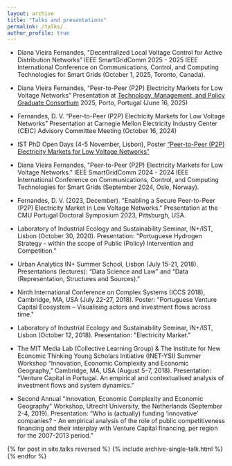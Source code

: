 ```yaml
---
layout: archive
title: "Talks and presentations"
permalink: /talks/
author_profile: true
---
```


- Diana Vieira Fernandes, "Decentralized Local Voltage Control for Active Distribution Networks" IEEE SmartGridComm 2025 - 2025 IEEE International Conference on Communications, Control, and Computing Technologies for Smart Grids (October 1, 2025, Toronto, Canada).

- Diana Vieira Fernandes, “Peer-to-Peer (P2P) Electricity Markets for Low Voltage Networks” Presentation at  [Technology, Management, and Policy Graduate Consortium](https://tmpconsortium.org/) 2025, Porto, Portugal (June 16, 2025)
  
- Fernandes, D. V. “Peer-to-Peer (P2P) Electricity Markets for Low Voltage Networks” Presentation at Carnegie Mellon Electricity Industry Center (CEIC) Advisory Committee Meeting (October 16, 2024)

- IST PhD Open Days (4-5 November, Lisbon), Poster [“Peer-to-Peer (P2P) Electricity Markets for Low Voltage Networks”](https://phdopendays.tecnico.ulisboa.pt/files/sites/168/dvf_epp_ist_phd_open_days_281024.pdf)

- Diana Vieira Fernandes, "Peer-to-Peer (P2P) Electricity Markets for Low Voltage Networks." IEEE SmartGridComm 2024 - 2024 IEEE International Conference on Communications, Control, and Computing Technologies for Smart Grids (September 2024, Oslo, Norway).

- Fernandes, D. V. (2023, December). "Enabling a Secure Peer-to-Peer (P2P) Electricity Market in Low Voltage Networks." Presentation at the CMU Portugal Doctoral Symposium 2023, Pittsburgh, USA.

- Laboratory of Industrial Ecology and Sustainability Seminar, IN+/IST, Lisbon (October 30, 2020). Presentation: "Portuguese Hydrogen Strategy - within the scope of Public (Policy) Intervention and Competition."

- Urban Analytics IN+ Summer School, Lisbon (July 15-21, 2018). Presentations (lectures): “Data Science and Law” and “Data (Representation, Structures and Sources).”

- Ninth International Conference on Complex Systems (ICCS 2018), Cambridge, MA, USA (July 22-27, 2018). Poster: "Portuguese Venture Capital Ecosystem – Visualising actors and investment flows across time."

- Laboratory of Industrial Ecology and Sustainability Seminar, IN+/IST, Lisbon (October 12, 2018). Presentation: "Electricity Market."

- The MIT Media Lab (Collective Learning Group) & The Institute for New Economic Thinking Young Scholars Initiative (INET-YSI) Summer Workshop “Innovation, Economic Complexity and Economic Geography,” Cambridge, MA, USA (August 5–7, 2018). Presentation: “Venture Capital in Portugal. An empirical and contextualised analysis of investment flows and system dynamics.”

- Second Annual "Innovation, Economic Complexity and Economic Geography" Workshop, Utrecht University, the Netherlands (September 2-4, 2019). Presentation: “Who is (actually) funding ‘innovative’ companies? - An empirical analysis of the role of public competitiveness financing and their interplay with Venture Capital financing, per region for the 2007-2013 period.”

{% for post in site.talks reversed %}
  {% include archive-single-talk.html %}
{% endfor %}
